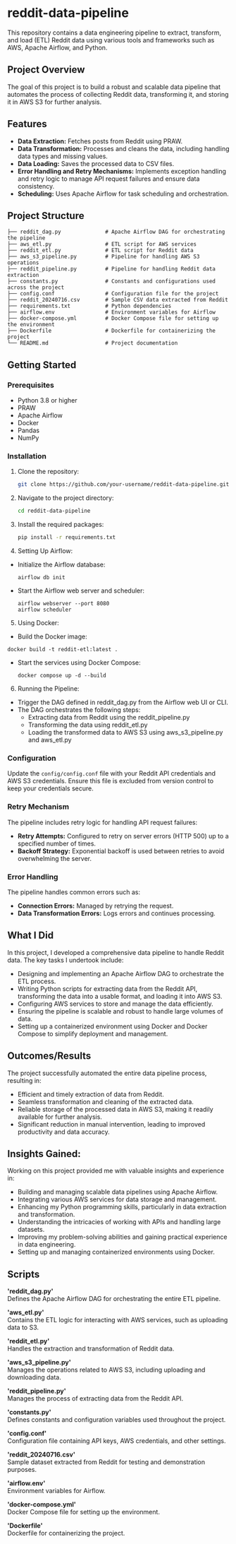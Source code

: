 # reddit-data-pipeline

This repository contains a data engineering pipeline to extract, transform, and load (ETL) Reddit data using various tools and frameworks such as AWS, Apache Airflow, and Python.

## Project Overview

The goal of this project is to build a robust and scalable data pipeline that automates the process of collecting Reddit data, transforming it, and storing it in AWS S3 for further analysis.

## Features

- **Data Extraction:** Fetches posts from Reddit using PRAW.
- **Data Transformation:** Processes and cleans the data, including handling data types and missing values.
- **Data Loading:** Saves the processed data to CSV files.
- **Error Handling and Retry Mechanisms:** Implements exception handling and retry logic to manage API request failures and ensure data consistency.
- **Scheduling:** Uses Apache Airflow for task scheduling and orchestration.

## Project Structure

```plaintext
├── reddit_dag.py              # Apache Airflow DAG for orchestrating the pipeline
├── aws_etl.py                 # ETL script for AWS services
├── reddit_etl.py              # ETL script for Reddit data
├── aws_s3_pipeline.py         # Pipeline for handling AWS S3 operations
├── reddit_pipeline.py         # Pipeline for handling Reddit data extraction
├── constants.py               # Constants and configurations used across the project
├── config.conf                # Configuration file for the project
├── reddit_20240716.csv        # Sample CSV data extracted from Reddit
├── requirements.txt           # Python dependencies
├── airflow.env                # Environment variables for Airflow
├── docker-compose.yml         # Docker Compose file for setting up the environment
├── Dockerfile                 # Dockerfile for containerizing the project
└── README.md                  # Project documentation
```

## Getting Started

### Prerequisites

- Python 3.8 or higher
- PRAW
- Apache Airflow
- Docker
- Pandas
- NumPy

### Installation

1. Clone the repository:

    ```bash
    git clone https://github.com/your-username/reddit-data-pipeline.git
    ```

2. Navigate to the project directory:

    ```bash
    cd reddit-data-pipeline
    ```

3. Install the required packages:

    ```bash
    pip install -r requirements.txt
    ```
4. Setting Up Airflow:
  * Initialize the Airflow database:
    ```plaintext
    airflow db init
    ```
  * Start the Airflow web server and scheduler:
    ```plaintext
    airflow webserver --port 8080
    airflow scheduler
    ```
5. Using Docker:
  * Build the Docker image:
  ```plaintext
  docker build -t reddit-etl:latest .
  ```
  * Start the services using Docker Compose:
    ```plaintext
    docker compose up -d --build
    ```    
6. Running the Pipeline:
  * Trigger the DAG defined in reddit_dag.py from the Airflow web UI or CLI.
  * The DAG orchestrates the following steps:
    * Extracting data from Reddit using the reddit_pipeline.py
    * Transforming the data using reddit_etl.py
    * Loading the transformed data to AWS S3 using aws_s3_pipeline.py and aws_etl.py
      
### Configuration

Update the `config/config.conf` file with your Reddit API credentials and AWS S3 credentials. Ensure this file is excluded from version control to keep your credentials secure.

### Retry Mechanism

The pipeline includes retry logic for handling API request failures:

- **Retry Attempts:** Configured to retry on server errors (HTTP 500) up to a specified number of times.
- **Backoff Strategy:** Exponential backoff is used between retries to avoid overwhelming the server.

### Error Handling

The pipeline handles common errors such as:

- **Connection Errors:** Managed by retrying the request.
- **Data Transformation Errors:** Logs errors and continues processing.

## What I Did

In this project, I developed a comprehensive data pipeline to handle Reddit data. The key tasks I undertook include:

* Designing and implementing an Apache Airflow DAG to orchestrate the ETL process.
* Writing Python scripts for extracting data from the Reddit API, transforming the data into a usable format, and loading it into AWS S3.
* Configuring AWS services to store and manage the data efficiently.
* Ensuring the pipeline is scalable and robust to handle large volumes of data.
* Setting up a containerized environment using Docker and Docker Compose to simplify deployment and management.

## Outcomes/Results
The project successfully automated the entire data pipeline process, resulting in:

* Efficient and timely extraction of data from Reddit.
* Seamless transformation and cleaning of the extracted data.
* Reliable storage of the processed data in AWS S3, making it readily available for further analysis.
* Significant reduction in manual intervention, leading to improved productivity and data accuracy.

## Insights Gained:
Working on this project provided me with valuable insights and experience in:

* Building and managing scalable data pipelines using Apache Airflow.
* Integrating various AWS services for data storage and management.
* Enhancing my Python programming skills, particularly in data extraction and transformation.
* Understanding the intricacies of working with APIs and handling large datasets.
* Improving my problem-solving abilities and gaining practical experience in data engineering.
* Setting up and managing containerized environments using Docker.

## Scripts

**'reddit_dag.py'**  
Defines the Apache Airflow DAG for orchestrating the entire ETL pipeline.

**'aws_etl.py'**  
Contains the ETL logic for interacting with AWS services, such as uploading data to S3.

**'reddit_etl.py'**  
Handles the extraction and transformation of Reddit data.

**'aws_s3_pipeline.py'**  
Manages the operations related to AWS S3, including uploading and downloading data.

**'reddit_pipeline.py'**  
Manages the process of extracting data from the Reddit API.

**'constants.py'**  
Defines constants and configuration variables used throughout the project.

**'config.conf'**  
Configuration file containing API keys, AWS credentials, and other settings.

**'reddit_20240716.csv'**  
Sample dataset extracted from Reddit for testing and demonstration purposes.

**'airflow.env'**  
Environment variables for Airflow.

**'docker-compose.yml'**  
Docker Compose file for setting up the environment.

**'Dockerfile'**  
Dockerfile for containerizing the project.
